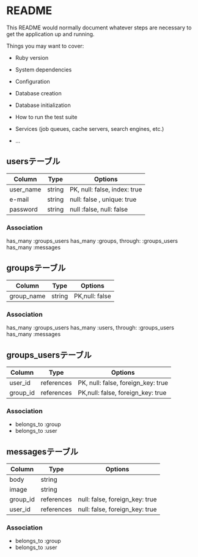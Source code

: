 # README

This README would normally document whatever steps are necessary to get the
application up and running.

Things you may want to cover:

* Ruby version

* System dependencies

* Configuration

* Database creation

* Database initialization

* How to run the test suite

* Services (job queues, cache servers, search engines, etc.)

* ...

## usersテーブル
|Column|Type|Options|
|------|----|-------|
|user_name|string|PK, null: false, index: true|
|e-mail|string|null: false , unique: true|
|password|string|null :false, null: false|

### Association
has_many :groups_users
has_many :groups, through: :groups_users
has_many :messages


## groupsテーブル
|Column|Type|Options|
|------|----|-------|
|group_name|string|PK,null: false|

### Association
has_many :groups_users
has_many :users, through: :groups_users
has_many :messages

## groups_usersテーブル
|Column|Type|Options|
|------|----|-------|
|user_id|references|PK, null: false, foreign_key: true|
|group_id|references|PK,null: false, foreign_key: true|

### Association
- belongs_to :group
- belongs_to :user


## messagesテーブル
|Column|Type|Options|
|------|----|-------|
|body|string|
|image|string|
|group_id|references|null: false, foreign_key: true|
|user_id|references|null: false, foreign_key: true|

### Association
- belongs_to :group
- belongs_to :user

